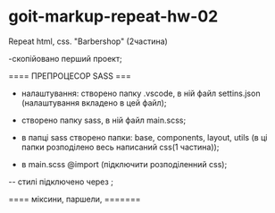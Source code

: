 # goit-markup-repeat-hw-02

Repeat html, css. "Barbershop" (2частина)

-скопійовано перший проект;

==== ПРЕПРОЦЕСОР SASS ===

- налаштування: створено папку .vscode, в ній файл settins.json (налаштування вкладено в цей файл);

- створено папку sass, в ній файл main.scss;
- в папці sass створено папки: base, components, layout, utils (в ці папки розподілено весь
  написаний css(1 частина));
- в main.scss @import (підключити розподіленний css);

-- стилі підключено через <link rel="stylesheet" href="./css/main.min.css" />;

==== міксини, паршели, =======
